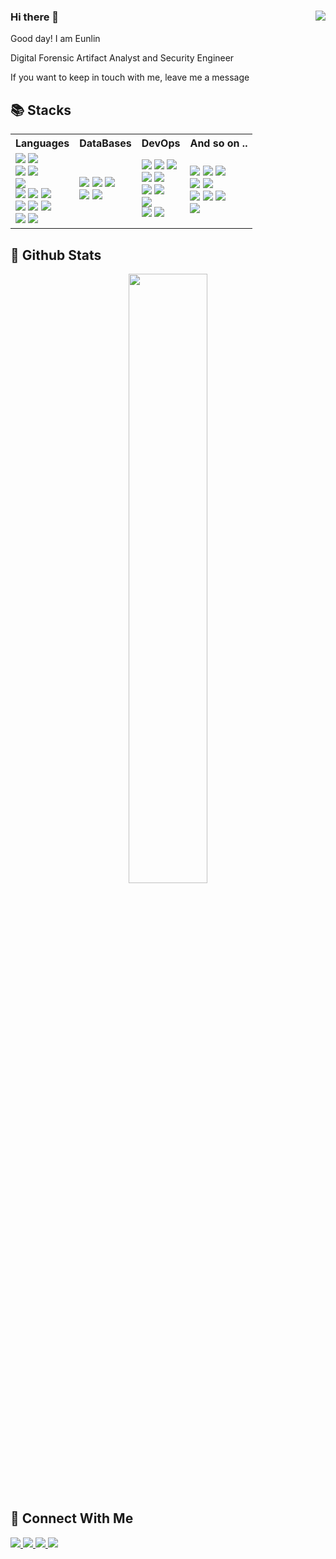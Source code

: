 ### Hi there 👋 <img src="https://komarev.com/ghpvc/?username=Leeeunlin&style=plastic" align="right" />

Good day! I am Eunlin
  
Digital Forensic Artifact Analyst and Security Engineer

If you want to keep in touch with me, leave me a message

## 📚 Stacks

<table>
  <tr>
    <th>Languages</th>
    <th>DataBases</th>
    <th>DevOps</th>
    <th>And so on ..</th>
  </tr>
  <tr>
    <td valign="middle" align="left">
      <img src="https://img.shields.io/badge/Flutter-02569B?&style=plastic&logo=Flutter&logoColor=white">
      <img src="https://img.shields.io/badge/Dart-0175C2?&style=plastic&logo=Dart&logoColor=white">
      </br>
       <img src="https://img.shields.io/badge/Swift-F05138?&style=plastic&logo=Swift&logoColor=white">
      <img src="https://img.shields.io/badge/React-61DAFB?&style=plastic&logo=React&logoColor=white">
      </br>
      <img src="https://img.shields.io/badge/Python-3776AB?&style=plastic&logo=Python&logoColor=white">
      </br>
      <img src="https://img.shields.io/badge/C Sharp-239120?&style=plastic&logo=Csharp&logoColor=white">
      <img src="https://img.shields.io/badge/Blazor-512BD4?&style=plastic&logo=Blazor&logoColor=white">  
      <img src="https://img.shields.io/badge/.Net-512BD4?&style=plastic&logo=.Net&logoColor=white">
      </br>  
      <img src="https://img.shields.io/badge/Html5-E34F26?&style=plastic&logo=Html5&logoColor=white">
      <img src="https://img.shields.io/badge/Css3-1572B6?&style=plastic&logo=Css3&logoColor=white">
      <img src="https://img.shields.io/badge/Php-777BB4?&style=plastic&logo=Php&logoColor=white">
      </br>
      <img src="https://img.shields.io/badge/JavaScript-F7DF1E?&style=plastic&logo=JavaScript&logoColor=white">
      <img src="https://img.shields.io/badge/JQuery-0769AD?&style=plastic&logo=JQuery&logoColor=white">
    </td>
    <td valign="middle" align="left">
      <img src="https://img.shields.io/badge/My SQL-4479A1?&style=plastic&logo=MySql&logoColor=white">
      <img src="https://img.shields.io/badge/Maria DB-003545?&style=plastic&logo=MariaDb&logoColor=white">      
      <img src="https://img.shields.io/badge/MS SQL-CC2927?&style=plastic&logo=MicrosoftSqlServer&logoColor=white">
      </br>
      <img src="https://img.shields.io/badge/Sqlite-003B57?&style=plastic&logo=Sqlite&logoColor=white">
      <img src="https://img.shields.io/badge/FireBase-FFCA28?&style=plastic&logo=FireBase&logoColor=white">
    </td>
    <td valign="middle" align="left">
      <img src="https://img.shields.io/badge/Windows-0078D6?&style=plastic&logo=Windows&logoColor=white">
      <img src="https://img.shields.io/badge/Mac OS-000000?&style=plastic&logo=Apple&logoColor=white">
      <img src="https://img.shields.io/badge/Linux-FCC624?&style=plastic&logo=Linux&logoColor=white">
      </br>
      <img src="https://img.shields.io/badge/Ubuntu-E95420?&style=plastic&logo=Ubuntu&logoColor=white">
      <img src="https://img.shields.io/badge/Kali Linux-557C94?&style=plastic&logo=KaliLinux&logoColor=white">
      </br>
      <img src="https://img.shields.io/badge/Red Hat-EE0000?&style=plastic&logo=RedHat&logoColor=white">
      <img src="https://img.shields.io/badge/Cent OS-262577?&style=plastic&logo=CentOs&logoColor=white">
      </br>
      <img src="https://img.shields.io/badge/Arch Linux-1793D1?&style=plastic&logo=ArchLinux&logoColor=white">
      </br>
      <img src="https://img.shields.io/badge/Docker-2496ED?&style=plastic&logo=Docker&logoColor=white">
      <img src="https://img.shields.io/badge/Azure-2496ED?&style=plastic&logo=MicrosoftAzure&logoColor=white">
      </td>
      <td valign="middle" align="left">
      <img src="https://img.shields.io/badge/Xcode-147EFB?&style=plastic&logo=Xcode&logoColor=white">
      <img src="https://img.shields.io/badge/VSCode-007ACC?&style=plastic&logo=VisualStudioCode&logoColor=white">
      <img src="https://img.shields.io/badge/Visual Studio-5C2D91?&style=plastic&logo=VisualStudio&logoColor=white">
      </br>
      <img src="https://img.shields.io/badge/VMware-607078?&style=plastic&logo=VMware&logoColor=white">
      <img src="https://img.shields.io/badge/VirtualBox-183A61?&style=plastic&logo=VirtualBox&logoColor=white">
      </br>
      <img src="https://img.shields.io/badge/Photoshop-31A8FF?&style=plastic&logo=AdobePhotoshop&logoColor=white">
      <img src="https://img.shields.io/badge/Premiere Pro-9999FF?&style=plastic&logo=AdobePremierePro&logoColor=white">
      <img src="https://img.shields.io/badge/After Effects-9999FF?&style=plastic&logo=AdobeAfterEffects&logoColor=white">
      </br>
      <img src="https://img.shields.io/badge/MS Office-D83B01?&style=plastic&logo=MicrosoftOffice&logoColor=white">
      </td>
  </tr>
</table>

## 📜 Github Stats
<div align="center">
<img src="https://github-readme-stats.vercel.app/api?username=Leeeunlin&count_private=true&include_all_commits=false&show_icons=true&theme=dark" width="50%">
</div>

## 📨 Connect With Me
<a href="https://github.com/leeeunlin" target="_blank">
  <img src="https://img.shields.io/badge/GitHub-181717?style=for-the-badge&logo=GitHub&logoColor=white">
</a>
<a href="https://twitter.com/leeeunlin" target="_blank">
  <img src="https://img.shields.io/badge/Twitter-1DA1F2?style=for-the-badge&logo=Twitter&logoColor=white">
</a>
<a href="mailto:leeeunlin@icloud.com" target="_blank">
  <img src="https://img.shields.io/badge/Mail-3693F3?style=for-the-badge&logo=Icloud&logoColor=white">
</a>
<a href="https://discord.gg/efgAnqzwCH" target="_blank">
  <img src="https://img.shields.io/badge/Discord-5865F2?style=for-the-badge&logo=Discord&logoColor=white">
</a>
<!--
**Leeeunlin/leeeunlin** is a ✨ _special_ ✨ repository because its `README.md` (this file) appears on your GitHub profile.

Here are some ideas to get you started:

- 🔭 I’m currently working on ...
- 🌱 I’m currently learning ...
- 👯 I’m looking to collaborate on ...
- 🤔 I’m looking for help with ...
- 💬 Ask me about ...
- 📫 How to reach me: ...
- 😄 Pronouns: ...
- ⚡ Fun fact: ...
-->

